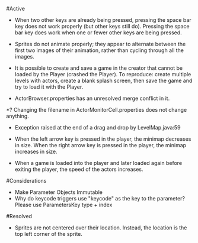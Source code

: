 #Active
* When two other keys are already being pressed, pressing the space bar key does not work properly (but other keys still do).  Pressing the space bar key does work when one or fewer other keys are being pressed.
* Sprites do not animate properly; they appear to alternate between the first two images of their animation, rather than cycling through all the images.

* It is possible to create and save a game in the creator that cannot be loaded by the Player (crashed the Player). To reproduce: create multiple levels with actors, create a blank splash screen, then save the game and try to load it with the Player.

* ActorBrowser.properties has an unresolved merge conflict in it.

*? Changing the filename in ActorMonitorCell.properties does not change anything.

* Exception raised at the end of a drag and drop by LevelMap.java:59

* When the left arrow key is pressed in the player, the minimap decreases in size.  When the right arrow key is pressed in the player, the minimap increases in size.

* When a game is loaded into the player and later loaded again before exiting the player, the speed of the actors increases.

#Considerations

* Make Parameter Objects Immutable
* Why do keycode triggers use "keycode" as the key to the parameter? Please use ParametersKey type + index

#Resolved
* Sprites are not centered over their location.  Instead, the location is the top left corner of the sprite.



